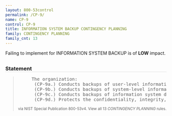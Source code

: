 ```yaml
---
layout: 800-53control
permalink: /CP-9/
name: CP-9
control: CP-9
title: INFORMATION SYSTEM BACKUP CONTINGENCY PLANNING
family: CONTINGENCY PLANNING
family_cnt: 13
---
```

<p class="text-info">Failing to implement for INFORMATION SYSTEM BACKUP is of <b>LOW</b> impact.</p>

<h3 style="border-bottom:1px solid #ddd;margin:30px 0 8px 0;">Statement</h3>
<blockquote>
<pre>     The organization: 
      (CP-9a.) Conducts backups of user-level information contained in the information system [Assignment: organization-defined frequency consistent with recovery time and recovery point objectives]; 
      (CP-9b.) Conducts backups of system-level information contained in the information system [Assignment: organization-defined frequency consistent with recovery time and recovery point objectives]; 
      (CP-9c.) Conducts backups of information system documentation including security-related documentation [Assignment: organization-defined frequency consistent with recovery time and recovery point objectives]; and 
      (CP-9d.) Protects the confidentiality, integrity, and availability of backup information at storage locations. 
</pre>
<p><small>via NIST Special Publication 800-53v4. View all 13 <i>CONTINGENCY PLANNING</i> rules. <a href="/cce/ssg/group/$Group_id"><span class="glyphicon glyphicon-link"></span></a> </small></p>
</blockquote>

